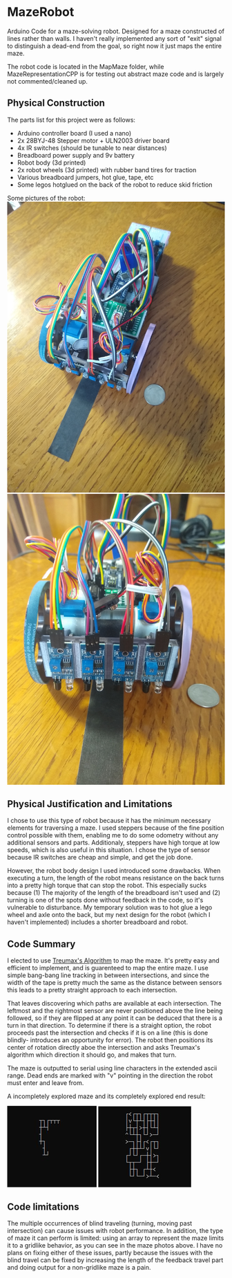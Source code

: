 # MazeRobot
Arduino Code for a maze-solving robot. Designed for a maze constructed of lines rather than walls. I haven't really implemented any sort of "exit" signal to distinguish a dead-end from the goal, so right now it just maps the entire maze.

The robot code is located in the MapMaze folder, while MazeRepresentationCPP is for testing out abstract maze code and is largely not commented/cleaned up.

## Physical Construction
The parts list for this project were as follows:
 * Arduino controller board (I used a nano)
 * 2x 28BYJ-48 Stepper motor + ULN2003 driver board
 * 4x IR switches (should be tunable to near distances)
 * Breadboard power supply and 9v battery
 * Robot body (3d printed)
 * 2x robot wheels (3d printed) with rubber band tires for traction
 * Various breadboard jumpers, hot glue, tape, etc
 * Some legos hotglued on the back of the robot to reduce skid friction

Some pictures of the robot:
![Robot top](robot_top.jpg)
![Robot front](robot_front.jpg)
## Physical Justification and Limitations
I chose to use this type of robot because it has the minimum necessary elements for traversing a maze. I used steppers because of the fine position control possible with them, enabling me to do some odometry without any additional sensors and parts. Additionaly, steppers have high torque at low speeds, which is also useful in this situation. I chose the type of sensor because IR switches are cheap and simple, and get the job done. 

However, the robot body design I used introduced some drawbacks. When executing a turn, the length of the robot means resistance on the back turns into a pretty high torque that can stop the robot. This especially sucks because (1) The majority of the length of the breadboard isn't used and (2) turning is one of the spots done without feedback in the code, so it's vulnerable to disturbance. My temporary solution was to hot glue a lego wheel and axle onto the back, but my next design for the robot (which I haven't implemented) includes a shorter breadboard and robot.

## Code Summary
I elected to use [Treumax's Algorithm](https://en.wikipedia.org/wiki/Maze_solving_algorithm#Tr%C3%A9maux's_algorithm) to map the maze. It's pretty easy and efficient to implement, and is guarenteed to map the entire maze. I use simple bang-bang line tracking in between intersections, and since the width of the tape is pretty much the same as the distance between sensors this leads to a pretty straight approach to each intersection. 

That leaves discovering which paths are available at each intersection. The leftmost and the rightmost sensor are never positioned above the line being followed, so if they are flipped at any point it can be deduced that there is a turn in that direction. To determine if there is a straight option, the robot proceeds past the intersection and checks if it is on a line (this is done blindly- introduces an opportunity for error). The robot then positions its center of rotation directly aboe the intersection and asks Treumax's algorithm which direction it should go, and makes that turn.

The maze is outputted to serial using line characters in the extended ascii range. Dead ends are marked with "v" pointing in the direction the robot must enter and leave from.

A incompletely explored maze and its completely explored end result:

![Incomplete](maze_incomplete.jpg)
![Complete](maze_complete.jpg)

## Code limitations
The multiple occurrences of blind traveling (turning, moving past intersection) can cause issues with robot performance. In addition, the type of maze it can perform is limited: using an array to represent the maze limits it to a gridlike behavior, as you can see in the maze photos above. I have no plans on fixing either of these issues, partly because the issues with the blind travel can be fixed by increasing the length of the feedback travel part and doing output for a non-gridlike maze is a pain.